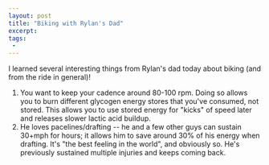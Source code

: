 ```yaml
---
layout: post
title: "Biking with Rylan's Dad"
excerpt:
tags:
 -
---
```


I learned several interesting things from Rylan's dad today about biking (and from the ride in general)!
1. You want to keep your cadence around 80-100 rpm. Doing so allows you to burn different glycogen energy stores
that you've consumed, not stored. This allows you to use stored energy for "kicks" of speed later and releases slower lactic acid buildup.
2. He loves pacelines/drafting -- he and a few other guys can sustain 30+mph for hours; it allows him to save around 30% of his energy when drafting.
It's "the best feeling in the world", and obviously so. He's previously sustained multiple injuries and keeps coming back.
